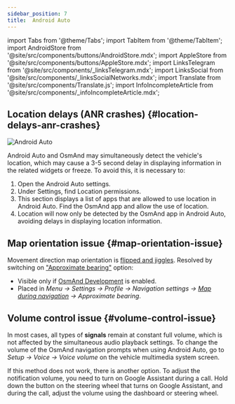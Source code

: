 ```yaml
---
sidebar_position: 7
title:  Android Auto
---
```


import Tabs from '@theme/Tabs';
import TabItem from '@theme/TabItem';
import AndroidStore from '@site/src/components/buttons/AndroidStore.mdx';
import AppleStore from '@site/src/components/buttons/AppleStore.mdx';
import LinksTelegram from '@site/src/components/_linksTelegram.mdx';
import LinksSocial from '@site/src/components/_linksSocialNetworks.mdx';
import Translate from '@site/src/components/Translate.js';
import InfoIncompleteArticle from '@site/src/components/_infoIncompleteArticle.mdx';



## Location delays (ANR crashes) {#location-delays-anr-crashes}

![Android Auto](@site/static/img/navigation/auto-car/android_auto_troubleshooting_1.png)

Android Auto and OsmAnd may simultaneously detect the vehicle's location, which may cause a 3-5 second delay in displaying information in the related widgets or freeze. To avoid this, it is necessary to:

1. Open the Android Auto settings.
2. Under Settings, find Location permissions.
3. This section displays a list of apps that are allowed to use location in Android Auto. Find the OsmAnd app and allow the use of location.
4. Location will now only be detected by the OsmAnd app in Android Auto, avoiding delays in displaying location information.


## Map orientation issue {#map-orientation-issue}

Movement direction map orientation is [flipped and jiggles](https://github.com/osmandapp/OsmAnd/issues/16041). Resolved by switching on ["Approximate bearing"](../navigation/guidance/map-during-navigation.md#map-during-navigation) option:

- Visible only if [OsmAnd Development](../plugins/development.md) is enabled.
- Placed in *Menu → Settings → Profile → Navigation settings → [Map during navigation](../navigation/guidance/map-during-navigation.md) → Approximate bearing*.


## Volume control issue {#volume-control-issue}

In most cases, all types of **signals** remain at constant full volume, which is not affected by the simultaneous audio playback settings. To change the volume of the OsmAnd navigation prompts when using Android Auto, go to *Setup → Voice → Voice volume* on the vehicle multimedia system screen.  

If this method does not work, there is another option. To adjust the notification volume, you need to turn on Google Assistant during a call. Hold down the button on the steering wheel that turns on Google Assistant, and during the call, adjust the volume using the dashboard or steering wheel.  
